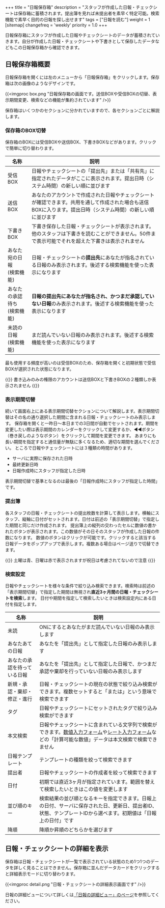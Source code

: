 +++
title = "日報保存箱"
description = "スタッフが作成した日報・チェックシートは保存箱に蓄積されます。提出簿を見れば未提出者を素早く特定可能。検索機能で素早く目的の日報を探し出せます"
tags = ["日報を読む"]
weight = 1
[sitemap]
  changefreq = 'weekly'
  priority = 1.0
+++

日報保存箱にスタッフが作成した日報やチェックシートのデータが蓄積されていきます。自分が作成した日報・チェックシートや下書きとして保存したデータなどもこの日報保存箱から確認できます。

## 日報保存箱概要

日報保存箱を開くには左のメニューから「日報保存箱」をクリックします。保存箱は次の画像のようなデザインです。

{{<imgproc box.png   "日報保存箱の画面です。送信BOXや受信BOXの切替、表示期間変更、検索などの機能が集約されています" />}}

保存箱はいくつかのセクションに分かれていますので、各セクションごとに解説します。

### 保存箱のBOX切替

保存箱のBOXには受信BOXや送信BOX、下書きBOXなどがあります。クリックで簡単に切り替わります。

|名称|説明|
|---|---|
|受信BOX|日報やチェックシートの「提出先」または「共有先」に指定されたデータがここに表示されます。提出日時（システム時間）の新しい順に並びます|
|送信BOX|あなたのアカウントで作成された日報やチェックシートが確認できます。共用を通して作成された場合も送信BOXに入ります。提出日時（システム時間）の新しい順に並びます|
|下書きBOX|下書き保存した日報・チェックシートが表示されます。他のスタッフは下書きを読むことができません。50件まで表示可能でそれを超えた下書きは表示されません|
|あなた宛の日報<br>(検索機能)|日報・チェックシートの**提出先**にあなたが指名されている日報のみ表示されます。後述する検索機能を使った表示になります|
|あなたの承認待ち<br>(検索機能)|**日報の提出先にあなたが指名され、かつまだ承認していない日報**のみ表示されます。後述する検索機能を使った表示になります|
|未読の日報<br>(検索機能)|まだ読んでいない日報のみ表示されます。後述する検索機能を使った表示になります|

最も使用する頻度が高いのは受信BOXのため、保存箱を開くと初期状態で受信BOXが選択された状態になります。

{{<alice pos="right" icon="here">}}
書き込みのみの権限のアカウントは送信BOXと下書きBOXの２種類しか表示されません
{{</alice>}}

### 表示期間切替

続いて画面右上にある表示期間切替セクションについて解説します。表示期間切替はその名の通り選択した期間に含まれる日報・チェックシートのみ表示します。
保存箱を開くと一昨日〜本日までの3日間が自動でセットされます。期間を変更したい際は表示期間のカレンダーをクリックして変更するか、◀◀ボタン（巻き戻しのようなボタン）をクリックして期間を変更できます。
あまりにも長い期間を指定すると通信量が無駄に多くなるため、適切な期間を選んでください。
ところで日報やチェックシートには３種類の時間があります。

- サーバに実際に保存された日時
- 最終更新日時
- 日報作成時にスタッフが指定した日時

表示期間切替で基準となるのは最後の「日報作成時にスタッフが指定した時間」です。


### 提出簿

各スタッフの日報・チェックシートの提出枚数を計算して表示します。横軸にスタッフ、縦軸に日付がセットされます。日付は前述の「表示期間切替」で指定した期間と同じだけ作成されます。
提出簿上の縦列の交わったセルに数値の書かれたボタンが表示されます。この数値がその日そのスタッフが作成した日報の件数になります。
数値のボタンはクリックが可能です。クリックすると該当する日報データをポップアップで表示します。複数ある場合はページ送りで切替できます。

{{<alice pos="right" icon="here">}}
土曜は青、日曜は赤で表示されますが祝日は考慮されてないので注意
{{</alice>}}

### 検索設定

日報やチェックシートを様々な条件で絞り込み検索できます。検索時は前述の「表示期間切替」で指定した期間は無視され**直近3ヶ月間の日報・チェックシートを検索**します。
日付や期間を指定して検索したいときは検索設定内にある日付を指定します。

|名称|説明|
|---|---|
|未読|ONにするとあなたがまだ読んでいない日報のみ表示します|
|あなたあての日報|あなたを「提出先」として指定した日報のみ表示します|
|あなたの承認を待っている日報|あなたを「提出先」として指定した日報で、かつまだ承認や棄却を行っていない日報のみ表示します|
|新規・承認・棄却・修正・進行|日報・チェックシートの現在の状態で絞り込み検索ができます。複数セットすると「または」という意味で検索できます|
|タグ|日報やチェックシートにセットされたタグで絞り込み検索ができます|
|本文検索|日報やチェックシートに含まれている文字列で検索ができます。[数値入力フォーム](/org/groupsetting/template/math/)や[レート入力フォーム](/org/groupsetting/template/rate/)などの「計算可能な数値」データは本文検索で検索できません|
|日報テンプレート|テンプレートの種類を絞って検索できます|
|提出者|日報やチェックシートの作成者を絞って検索できます|
|日付|初期では直近3ヶ月が指定されています。範囲を替えて検索したいときはこの値を変更します|
|並び順のキー|検索結果の並び順となるキーを指定できます。日報上の日付、サーバに保存された日、更新日、提出者ID、状態、テンプレートIDから選べます。初期値は「日報上の日付」です|
|降順|降順か昇順のどちらかを選びます|

## 日報・チェックシートの詳細を表示

保存箱は日報・チェックシートが一覧で表示されている状態のため1つ1つのデータを詳しく見ることはできません。保存箱に並んだデータカードをクリックすると詳細表示モードに切り替わります。

{{<imgproc detail.png   "日報・チェックシートの詳細表示画面です" />}}

日報の詳細ビューについて詳しくは[「日報の詳細ビュー」のページ](/report/read/)を参照してください。
